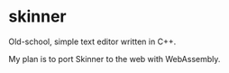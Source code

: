 # skinner
Old-school, simple text editor written in C++.

My plan is to port Skinner to the web with WebAssembly.
